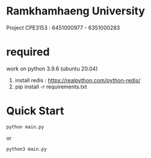 # Ramkhamhaeng University
Project CPE3153 : 6451000977 - 6351000283

# required
work on python 3.9.6 (ubuntu 20.04)
1. install redis : https://realpython.com/python-redis/
2. pip install -r requirements.txt

# Quick Start
```
python main.py
```
or
```
python3 main.py
```
